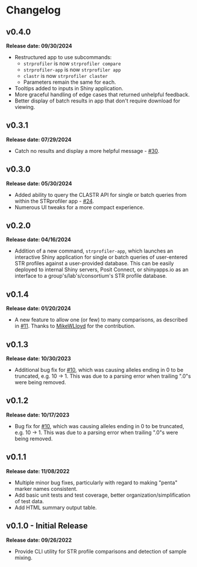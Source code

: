 # Changelog

## v0.4.0

**Release date: 09/30/2024**

 - Restructured app to use subcommands:
   - `strprofiler` is now `strprofiler compare`
   - `strprofiler-app` is now `strprofiler app`
   - `clastr` is now `strprofiler claster`
   - Parameters remain the same for each.
 - Tooltips added to inputs in Shiny application.
 - More graceful handling of edge cases that returned unhelpful feedback.
 - Better display of batch results in app that don't require download for viewing.

## v0.3.1

**Release date: 07/29/2024**

 - Catch no results and display a more helpful message - [#30](https://github.com/j-andrews7/STRprofiler/issues/30).

## v0.3.0

**Release date: 05/30/2024**

 - Added ability to query the CLASTR API for single or batch queries from within the STRprofiler 
 app - [#24](https://github.com/j-andrews7/strprofiler/pull/24).
 - Numerous UI tweaks for a more compact experience.

## v0.2.0

**Release date: 04/16/2024**

 - Addition of a new command, `strprofiler-app`, which launches an interactive Shiny
 application for single or batch queries of user-entered STR profiles against a user-provided database.
 This can be easily deployed to internal Shiny servers, Posit Connect, or shinyapps.io as an interface to a
 group's/lab's/consortium's STR profile database.

## v0.1.4

**Release date: 01/20/2024**

 - A new feature to allow one (or few) to many comparisons, as described in 
 [#11](https://github.com/j-andrews7/strprofiler/issues/11). Thanks to
 [MikeWLloyd](https://github.com/MikeWLloyd) for the contribution.

## v0.1.3

**Release date: 10/30/2023**

 - Additional bug fix for [#10](https://github.com/j-andrews7/strprofiler/issues/10), which
 was causing alleles ending in 0 to be truncated, e.g. 10 -> 1. 
 This was due to a parsing error when trailing ".0"s were being removed.

## v0.1.2

**Release date: 10/17/2023**

 - Bug fix for [#10](https://github.com/j-andrews7/strprofiler/issues/10), which
 was causing alleles ending in 0 to be truncated, e.g. 10 -> 1. 
 This was due to a parsing error when trailing ".0"s were being removed.

## v0.1.1

**Release date: 11/08/2022**

 - Multiple minor bug fixes, particularly with regard to making "penta" marker names consistent.
 - Add basic unit tests and test coverage, better organization/simplification of test data.
 - Add HTML summary output table.


## v0.1.0 - Initial Release

**Release date: 09/26/2022**

 - Provide CLI utility for STR profile comparisons and detection of sample mixing.